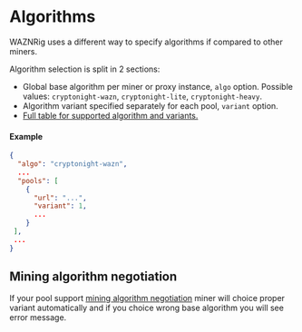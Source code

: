# Algorithms

WAZNRig uses a different way to specify algorithms if compared to other miners.

Algorithm selection is split in 2 sections:

 * Global base algorithm per miner or proxy instance, `algo` option. Possible values: `cryptonight-wazn`, `cryptonight-lite`, `cryptonight-heavy`.
 * Algorithm variant specified separately for each pool, `variant` option.
 * [Full table for supported algorithm and variants.](https://github.com/xmrig/xmrig-proxy/blob/master/doc/STRATUM_EXT.md#14-algorithm-names-and-variants)

#### Example
```json
{
  "algo": "cryptonight-wazn",
  ...
  "pools": [
    {
      "url": "...",
      "variant": 1,
      ...
    }
 ],
 ...
}
```

## Mining algorithm negotiation
If your pool support [mining algorithm negotiation](https://github.com/xmrig/xmrig-proxy/issues/168) miner will choice proper variant automatically and if you choice wrong base algorithm you will see error message.
